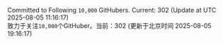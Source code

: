 Committed to Following `10,000` GitHubers. Current: <!-- FOLLOWING_COUNT -->302<!-- FOLLOWING_COUNT --> (Update at UTC <!-- LAST_UPDATED -->2025-08-05 11:16:17<!-- LAST_UPDATED -->)<br>
致力于关注`10,000`个GitHuber。当前：<!-- FOLLOWING_COUNT -->302<!-- FOLLOWING_COUNT --> (更新于北京时间 <!-- LAST_UPDATED_CST -->2025-08-05 19:16:17<!-- LAST_UPDATED_CST -->)
